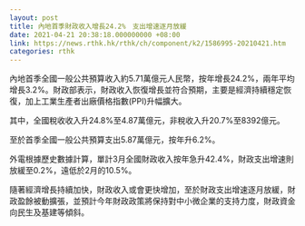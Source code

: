 ```yaml
---
layout: post
title: 內地首季財政收入增長24.2%　支出增速逐月放緩
date: 2021-04-21 20:38:18.000000000 +08:00
link: https://news.rthk.hk/rthk/ch/component/k2/1586995-20210421.htm
categories: rthk
---
```


內地首季全國一般公共預算收入約5.71萬億元人民幣，按年增長24.2%，兩年平均增長3.2%。財政部表示，財政收入恢復增長並符合預期，主要是經濟持續穩定恢復，加上工業生產者出廠價格指數(PPI)升幅擴大。

其中，全國稅收收入升24.8%至4.87萬億元，非稅收入升20.7%至8392億元。

至於首季全國一般公共預算支出5.87萬億元，按年升6.2%。

外電根據歷史數據計算，單計3月全國財政收入按年急升42.4%，財政支出增速則放緩至0.2%，遠低於2月的10.5%。

隨著經濟增長持續加快，財政收入或會更快增加，至於財政支出增速逐月放緩，財政盈餘被動擴張，並預計今年財政政策將保持對中小微企業的支持力度，財政資金向民生及基建等傾斜。
